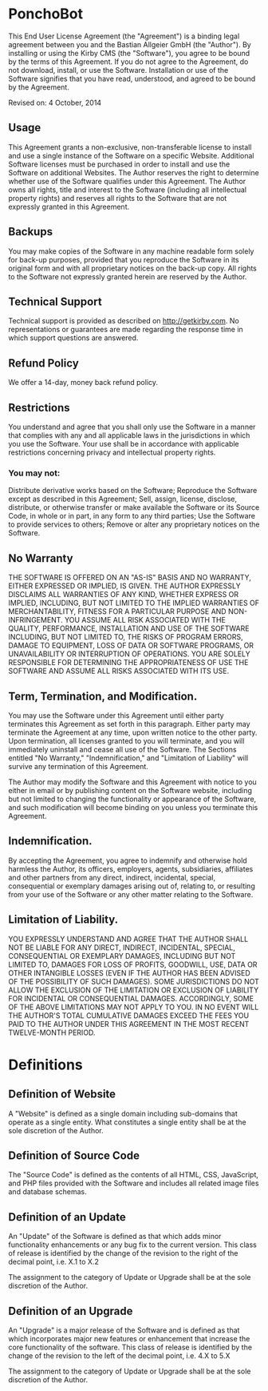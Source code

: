 # PonchoBot

This End User License Agreement (the "Agreement") is a binding legal agreement between you and the Bastian Allgeier GmbH (the "Author"). By installing or using the Kirby CMS (the "Software"), you agree to be bound by the terms of this Agreement. If you do not agree to the Agreement, do not download, install, or use the Software. Installation or use of the Software signifies that you have read, understood, and agreed to be bound by the Agreement.

Revised on: 4 October, 2014

## Usage

This Agreement grants a non-exclusive, non-transferable license to install and use a single instance of the Software on a specific Website. Additional Software licenses must be purchased in order to install and use the Software on additional Websites. The Author reserves the right to determine whether use of the Software qualifies under this Agreement. The Author owns all rights, title and interest to the Software (including all intellectual property rights) and reserves all rights to the Software that are not expressly granted in this Agreement.

## Backups

You may make copies of the Software in any machine readable form solely for back-up purposes, provided that you reproduce the Software in its original form and with all proprietary notices on the back-up copy. All rights to the Software not expressly granted herein are reserved by the Author.

## Technical Support

Technical support is provided as described on <http://getkirby.com>. No representations or guarantees are made regarding the response time in which support questions are answered.

## Refund Policy

We offer a 14-day, money back refund policy.

## Restrictions

You understand and agree that you shall only use the Software in a manner that complies with any and all applicable laws in the jurisdictions in which you use the Software. Your use shall be in accordance with applicable restrictions concerning privacy and intellectual property rights.

### You may not:

Distribute derivative works based on the Software;
Reproduce the Software except as described in this Agreement;
Sell, assign, license, disclose, distribute, or otherwise transfer or make available the Software or its Source Code, in whole or in part, in any form to any third parties;
Use the Software to provide services to others;
Remove or alter any proprietary notices on the Software.

## No Warranty

THE SOFTWARE IS OFFERED ON AN "AS-IS" BASIS AND NO WARRANTY, EITHER EXPRESSED OR IMPLIED, IS GIVEN. THE AUTHOR EXPRESSLY DISCLAIMS ALL WARRANTIES OF ANY KIND, WHETHER EXPRESS OR IMPLIED, INCLUDING, BUT NOT LIMITED TO THE IMPLIED WARRANTIES OF MERCHANTABILITY, FITNESS FOR A PARTICULAR PURPOSE AND NON-INFRINGEMENT. YOU ASSUME ALL RISK ASSOCIATED WITH THE QUALITY, PERFORMANCE, INSTALLATION AND USE OF THE SOFTWARE INCLUDING, BUT NOT LIMITED TO, THE RISKS OF PROGRAM ERRORS, DAMAGE TO EQUIPMENT, LOSS OF DATA OR SOFTWARE PROGRAMS, OR UNAVAILABILITY OR INTERRUPTION OF OPERATIONS. YOU ARE SOLELY RESPONSIBLE FOR DETERMINING THE APPROPRIATENESS OF USE THE SOFTWARE AND ASSUME ALL RISKS ASSOCIATED WITH ITS USE.

## Term, Termination, and Modification.

You may use the Software under this Agreement until either party terminates this Agreement as set forth in this paragraph. Either party may terminate the Agreement at any time, upon written notice to the other party. Upon termination, all licenses granted to you will terminate, and you will immediately uninstall and cease all use of the Software. The Sections entitled "No Warranty," "Indemnification," and "Limitation of Liability" will survive any termination of this Agreement.

The Author may modify the Software and this Agreement with notice to you either in email or by publishing content on the Software website, including but not limited to changing the functionality or appearance of the Software, and such modification will become binding on you unless you terminate this Agreement.

## Indemnification.

By accepting the Agreement, you agree to indemnify and otherwise hold harmless the Author, its officers, employers, agents, subsidiaries, affiliates and other partners from any direct, indirect, incidental, special, consequential or exemplary damages arising out of, relating to, or resulting from your use of the Software or any other matter relating to the Software.

## Limitation of Liability.

YOU EXPRESSLY UNDERSTAND AND AGREE THAT THE AUTHOR SHALL NOT BE LIABLE FOR ANY DIRECT, INDIRECT, INCIDENTAL, SPECIAL, CONSEQUENTIAL OR EXEMPLARY DAMAGES, INCLUDING BUT NOT LIMITED TO, DAMAGES FOR LOSS OF PROFITS, GOODWILL, USE, DATA OR OTHER INTANGIBLE LOSSES (EVEN IF THE AUTHOR HAS BEEN ADVISED OF THE POSSIBILITY OF SUCH DAMAGES). SOME JURISDICTIONS DO NOT ALLOW THE EXCLUSION OF THE LIMITATION OR EXCLUSION OF LIABILITY FOR INCIDENTAL OR CONSEQUENTIAL DAMAGES. ACCORDINGLY, SOME OF THE ABOVE LIMITATIONS MAY NOT APPLY TO YOU. IN NO EVENT WILL THE AUTHOR'S TOTAL CUMULATIVE DAMAGES EXCEED THE FEES YOU PAID TO THE AUTHOR UNDER THIS AGREEMENT IN THE MOST RECENT TWELVE-MONTH PERIOD.

# Definitions

## Definition of Website

A "Website" is defined as a single domain including sub-domains that operate as a single entity. What constitutes a single entity shall be at the sole discretion of the Author.

## Definition of Source Code

The "Source Code" is defined as the contents of all HTML, CSS, JavaScript, and PHP files provided with the Software and includes all related image files and database schemas.

## Definition of an Update

An "Update" of the Software is defined as that which adds minor functionality enhancements or any bug fix to the current version. This class of release is identified by the change of the revision to the right of the decimal point, i.e. X.1 to X.2

The assignment to the category of Update or Upgrade shall be at the sole discretion of the Author.

## Definition of an Upgrade

An "Upgrade" is a major release of the Software and is defined as that which incorporates major new features or enhancement that increase the core functionality of the software. This class of release is identified by the change of the revision to the left of the decimal point, i.e. 4.X to 5.X

The assignment to the category of Update or Upgrade shall be at the sole discretion of the Author.